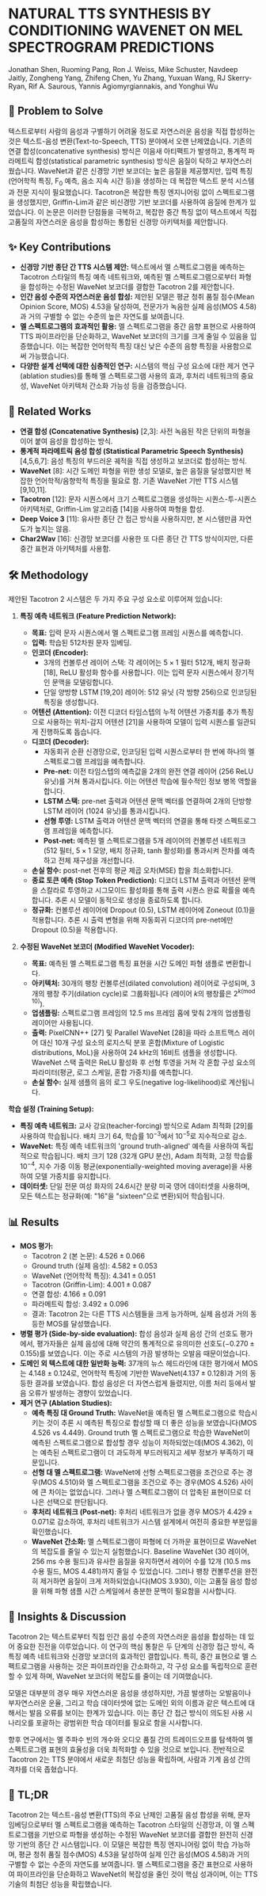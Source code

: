 # NATURAL TTS SYNTHESIS BY CONDITIONING WAVENET ON MEL SPECTROGRAM PREDICTIONS

Jonathan Shen, Ruoming Pang, Ron J. Weiss, Mike Schuster, Navdeep Jaitly, Zongheng Yang, Zhifeng Chen, Yu Zhang, Yuxuan Wang, RJ Skerry-Ryan, Rif A. Saurous, Yannis Agiomyrgiannakis, and Yonghui Wu

## 🧩 Problem to Solve

텍스트로부터 사람의 음성과 구별하기 어려울 정도로 자연스러운 음성을 직접 합성하는 것은 텍스트-음성 변환(Text-to-Speech, TTS) 분야에서 오랜 난제였습니다. 기존의 연결 합성(concatenative synthesis) 방식은 이음새 아티팩트가 발생하고, 통계적 파라메트릭 합성(statistical parametric synthesis) 방식은 음질이 탁하고 부자연스러웠습니다. WaveNet과 같은 신경망 기반 보코더는 높은 음질을 제공했지만, 입력 특징(언어학적 특징, F$_0$ 예측, 음소 지속 시간 등)을 생성하는 데 복잡한 텍스트 분석 시스템과 전문 지식이 필요했습니다. Tacotron은 복잡한 특징 엔지니어링 없이 스펙트로그램을 생성했지만, Griffin-Lim과 같은 비신경망 기반 보코더를 사용하여 음질에 한계가 있었습니다. 이 논문은 이러한 단점들을 극복하고, 복잡한 중간 특징 없이 텍스트에서 직접 고품질의 자연스러운 음성을 합성하는 통합된 신경망 아키텍처를 제안합니다.

## ✨ Key Contributions

- **신경망 기반 종단 간 TTS 시스템 제안:** 텍스트에서 멜 스펙트로그램을 예측하는 Tacotron 스타일의 특징 예측 네트워크와, 예측된 멜 스펙트로그램으로부터 파형을 합성하는 수정된 WaveNet 보코더를 결합한 Tacotron 2를 제안합니다.
- **인간 음성 수준의 자연스러운 음성 합성:** 제안된 모델은 평균 청취 품질 점수(Mean Opinion Score, MOS) 4.53을 달성하여, 전문가가 녹음한 실제 음성(MOS 4.58)과 거의 구별할 수 없는 수준의 높은 자연도를 보여줍니다.
- **멜 스펙트로그램의 효과적인 활용:** 멜 스펙트로그램을 중간 음향 표현으로 사용하여 TTS 파이프라인을 단순화하고, WaveNet 보코더의 크기를 크게 줄일 수 있음을 입증했습니다. 이는 복잡한 언어학적 특징 대신 낮은 수준의 음향 특징을 사용함으로써 가능했습니다.
- **다양한 설계 선택에 대한 심층적인 연구:** 시스템의 핵심 구성 요소에 대한 제거 연구(ablation studies)를 통해 멜 스펙트로그램 사용의 효과, 후처리 네트워크의 중요성, WaveNet 아키텍처 간소화 가능성 등을 검증했습니다.

## 📎 Related Works

- **연결 합성 (Concatenative Synthesis)** [2,3]: 사전 녹음된 작은 단위의 파형을 이어 붙여 음성을 합성하는 방식.
- **통계적 파라메트릭 음성 합성 (Statistical Parametric Speech Synthesis)** [4,5,6,7]: 음성 특징의 부드러운 궤적을 직접 생성하고 보코더로 합성하는 방식.
- **WaveNet** [8]: 시간 도메인 파형을 위한 생성 모델로, 높은 음질을 달성했지만 복잡한 언어학적/음향학적 특징을 필요로 함. 기존 WaveNet 기반 TTS 시스템 [9,10,11].
- **Tacotron** [12]: 문자 시퀀스에서 크기 스펙트로그램을 생성하는 시퀀스-투-시퀀스 아키텍처로, Griffin-Lim 알고리즘 [14]을 사용하여 파형을 합성.
- **Deep Voice 3** [11]: 유사한 종단 간 접근 방식을 사용하지만, 본 시스템만큼 자연도가 높지는 않음.
- **Char2Wav** [16]: 신경망 보코더를 사용한 또 다른 종단 간 TTS 방식이지만, 다른 중간 표현과 아키텍처를 사용함.

## 🛠️ Methodology

제안된 Tacotron 2 시스템은 두 가지 주요 구성 요소로 이루어져 있습니다:

1. **특징 예측 네트워크 (Feature Prediction Network):**

   - **목표:** 입력 문자 시퀀스에서 멜 스펙트로그램 프레임 시퀀스를 예측합니다.
   - **입력:** 학습된 512차원 문자 임베딩.
   - **인코더 (Encoder):**
     - 3개의 컨볼루션 레이어 스택: 각 레이어는 $5 \times 1$ 필터 512개, 배치 정규화 [18], ReLU 활성화 함수를 사용합니다. 이는 입력 문자 시퀀스에서 장기적인 문맥을 모델링합니다.
     - 단일 양방향 LSTM [19,20] 레이어: 512 유닛 (각 방향 256)으로 인코딩된 특징을 생성합니다.
   - **어텐션 (Attention):** 이전 디코더 타임스텝의 누적 어텐션 가중치를 추가 특징으로 사용하는 위치-감지 어텐션 [21]을 사용하여 모델이 입력 시퀀스를 일관되게 진행하도록 돕습니다.
   - **디코더 (Decoder):**
     - 자동회귀 순환 신경망으로, 인코딩된 입력 시퀀스로부터 한 번에 하나의 멜 스펙트로그램 프레임을 예측합니다.
     - **Pre-net:** 이전 타임스텝의 예측값을 2개의 완전 연결 레이어 (256 ReLU 유닛)를 거쳐 통과시킵니다. 이는 어텐션 학습에 필수적인 정보 병목 역할을 합니다.
     - **LSTM 스택:** pre-net 출력과 어텐션 문맥 벡터를 연결하여 2개의 단방향 LSTM 레이어 (1024 유닛)를 통과시킵니다.
     - **선형 투영:** LSTM 출력과 어텐션 문맥 벡터의 연결을 통해 타겟 스펙트로그램 프레임을 예측합니다.
     - **Post-net:** 예측된 멜 스펙트로그램을 5개 레이어의 컨볼루션 네트워크 (512 필터, $5 \times 1$ 모양, 배치 정규화, tanh 활성화)를 통과시켜 잔차를 예측하고 전체 재구성을 개선합니다.
   - **손실 함수:** post-net 전후의 평균 제곱 오차(MSE) 합을 최소화합니다.
   - **종료 토큰 예측 (Stop Token Prediction):** 디코더 LSTM 출력과 어텐션 문맥을 스칼라로 투영하고 시그모이드 활성화를 통해 출력 시퀀스 완료 확률을 예측합니다. 추론 시 모델이 동적으로 생성을 종료하도록 합니다.
   - **정규화:** 컨볼루션 레이어에 Dropout (0.5), LSTM 레이어에 Zoneout (0.1)을 적용합니다. 추론 시 출력 변형을 위해 자동회귀 디코더의 pre-net에만 Dropout (0.5)을 적용합니다.

2. **수정된 WaveNet 보코더 (Modified WaveNet Vocoder):**
   - **목표:** 예측된 멜 스펙트로그램 특징 표현을 시간 도메인 파형 샘플로 변환합니다.
   - **아키텍처:** 30개의 팽창 컨볼루션(dilated convolution) 레이어로 구성되며, 3개의 팽창 주기(dilation cycle)로 그룹화됩니다 (레이어 $k$의 팽창률은 $2^{k(\text{mod } 10)}$).
   - **업샘플링:** 스펙트로그램 프레임의 12.5 ms 프레임 홉에 맞춰 2개의 업샘플링 레이어만 사용됩니다.
   - **출력:** PixelCNN++ [27] 및 Parallel WaveNet [28]을 따라 소프트맥스 레이어 대신 10개 구성 요소의 로지스틱 분포 혼합(Mixture of Logistic distributions, MoL)을 사용하여 24 kHz의 16비트 샘플을 생성합니다. WaveNet 스택 출력은 ReLU 활성화 후 선형 투영을 거쳐 각 혼합 구성 요소의 파라미터(평균, 로그 스케일, 혼합 가중치)를 예측합니다.
   - **손실 함수:** 실제 샘플의 음의 로그 우도(negative log-likelihood)로 계산됩니다.

**학습 설정 (Training Setup):**

- **특징 예측 네트워크:** 교사 강요(teacher-forcing) 방식으로 Adam 최적화 [29]를 사용하여 학습됩니다. 배치 크기 64, 학습률 $10^{-3}$에서 $10^{-5}$로 지수적으로 감소.
- **WaveNet:** 특징 예측 네트워크의 'ground truth-aligned' 예측을 사용하여 독립적으로 학습됩니다. 배치 크기 128 (32개 GPU 분산), Adam 최적화, 고정 학습률 $10^{-4}$, 지수 가중 이동 평균(exponentially-weighted moving average)을 사용하여 모델 가중치를 유지합니다.
- **데이터셋:** 단일 전문 여성 화자의 24.6시간 분량 미국 영어 데이터셋을 사용하며, 모든 텍스트는 정규화(예: "16"을 "sixteen"으로 변환)되어 학습됩니다.

## 📊 Results

- **MOS 평가:**
  - Tacotron 2 (본 논문): $4.526 \pm 0.066$
  - Ground truth (실제 음성): $4.582 \pm 0.053$
  - WaveNet (언어학적 특징): $4.341 \pm 0.051$
  - Tacotron (Griffin-Lim): $4.001 \pm 0.087$
  - 연결 합성: $4.166 \pm 0.091$
  - 파라메트릭 합성: $3.492 \pm 0.096$
  - 결과: Tacotron 2는 다른 TTS 시스템들을 크게 능가하며, 실제 음성과 거의 동등한 MOS를 달성했습니다.
- **병렬 평가 (Side-by-side evaluation):** 합성 음성과 실제 음성 간의 선호도 평가에서, 평가자들은 실제 음성에 대해 약간의 통계적으로 유의미한 선호도($-0.270 \pm 0.155$)를 보였습니다. 이는 주로 시스템의 가끔 발생하는 오발음 때문이었습니다.
- **도메인 외 텍스트에 대한 일반화 능력:** 37개의 뉴스 헤드라인에 대한 평가에서 MOS는 $4.148 \pm 0.124$로, 언어학적 특징에 기반한 WaveNet($4.137 \pm 0.128$)과 거의 동등한 결과를 보였습니다. 합성 음성은 더 자연스럽게 들렸지만, 이름 처리 등에서 발음 오류가 발생하는 경향이 있었습니다.
- **제거 연구 (Ablation Studies):**
  - **예측 특징 대 Ground Truth:** WaveNet을 예측된 멜 스펙트로그램으로 학습시키는 것이 추론 시 예측된 특징으로 합성할 때 더 좋은 성능을 보였습니다(MOS 4.526 vs 4.449). Ground truth 멜 스펙트로그램으로 학습한 WaveNet이 예측된 스펙트로그램으로 합성할 경우 성능이 저하되었는데(MOS 4.362), 이는 예측된 스펙트로그램이 더 과도하게 부드러워지고 세부 정보가 부족하기 때문입니다.
  - **선형 대 멜 스펙트로그램:** WaveNet에 선형 스펙트로그램을 조건으로 주는 경우(MOS 4.510)와 멜 스펙트로그램을 조건으로 주는 경우(MOS 4.526) 사이에 큰 차이는 없었습니다. 그러나 멜 스펙트로그램이 더 압축된 표현이므로 더 나은 선택으로 판단됩니다.
  - **후처리 네트워크 (Post-net):** 후처리 네트워크가 없을 경우 MOS가 $4.429 \pm 0.071$로 감소하여, 후처리 네트워크가 시스템 설계에서 여전히 중요한 부분임을 확인했습니다.
  - **WaveNet 간소화:** 멜 스펙트로그램이 파형에 더 가까운 표현이므로 WaveNet의 복잡도를 줄일 수 있는지 실험했습니다. Baseline WaveNet (30 레이어, 256 ms 수용 필드)과 유사한 음질을 유지하면서 레이어 수를 12개 (10.5 ms 수용 필드, MOS 4.481)까지 줄일 수 있었습니다. 그러나 팽창 컨볼루션을 완전히 제거하면 음질이 크게 저하되었습니다(MOS 3.930), 이는 고품질 음성 합성을 위해 파형 샘플 시간 스케일에서 충분한 문맥이 필요함을 시사합니다.

## 🧠 Insights & Discussion

Tacotron 2는 텍스트로부터 직접 인간 음성 수준의 자연스러운 음성을 합성하는 데 있어 중요한 진전을 이루었습니다. 이 연구의 핵심 통찰은 두 단계의 신경망 접근 방식, 즉 특징 예측 네트워크와 신경망 보코더의 효과적인 결합입니다. 특히, 중간 표현으로 멜 스펙트로그램을 사용하는 것은 파이프라인을 간소화하고, 각 구성 요소를 독립적으로 훈련할 수 있게 하며, WaveNet 보코더의 복잡도를 줄이는 데 기여했습니다.

모델은 대부분의 경우 매우 자연스러운 음성을 생성하지만, 가끔 발생하는 오발음이나 부자연스러운 운율, 그리고 학습 데이터셋에 없는 도메인 외의 이름과 같은 텍스트에 대해서는 발음 오류를 보이는 한계가 있습니다. 이는 종단 간 접근 방식이 의도된 사용 시나리오를 포괄하는 광범위한 학습 데이터를 필요로 함을 시사합니다.

향후 연구에서는 멜 주파수 빈의 개수와 오디오 품질 간의 트레이드오프를 탐색하여 멜 스펙트로그램 표현의 효율성을 더욱 최적화할 수 있을 것으로 보입니다. 전반적으로 Tacotron 2는 TTS 분야에서 새로운 최첨단 성능을 확립하며, 사람과 기계 음성 간의 격차를 더욱 좁혔습니다.

## 📌 TL;DR

Tacotron 2는 텍스트-음성 변환(TTS)의 주요 난제인 고품질 음성 합성을 위해, 문자 임베딩으로부터 멜 스펙트로그램을 예측하는 Tacotron 스타일의 신경망과, 이 멜 스펙트로그램을 기반으로 파형을 생성하는 수정된 WaveNet 보코더를 결합한 완전히 신경망 기반의 종단 간 시스템입니다. 이 모델은 복잡한 특징 엔지니어링 없이 학습 가능하며, 평균 청취 품질 점수(MOS) 4.53을 달성하여 실제 인간 음성(MOS 4.58)과 거의 구별할 수 없는 수준의 자연도를 보여줍니다. 멜 스펙트로그램을 중간 표현으로 사용하여 파이프라인을 단순화하고 WaveNet의 복잡성을 줄인 것이 핵심 성과이며, 이는 TTS 기술의 최첨단 성능을 확립했습니다.
